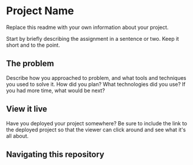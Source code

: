 # Project Name

Replace this readme with your own information about your project.

Start by briefly describing the assignment in a sentence or two. Keep it short and to the point.

## The problem

Describe how you approached to problem, and what tools and techniques you used to solve it. How did you plan? What technologies did you use? If you had more time, what would be next?

## View it live

Have you deployed your project somewhere? Be sure to include the link to the deployed project so that the viewer can click around and see what it's all about.

## Navigating this repository
